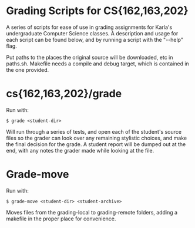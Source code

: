 # Grading Scripts for CS{162,163,202}
A series of scripts for ease of use in grading assignments for Karla's undergraduate Computer Science classes.
A description and usage for each script can be found below, and by running a script with the "--help" flag.

Put paths to the places the original source will be downloaded, etc in paths.sh. Makefile needs a compile and debug target, which is contained in the one provided.

# cs{162,163,202}/grade
Run with:
```
$ grade <student-dir>
```
Will run through a series of tests, and open each of the student's source files so the grader can look over any remaining stylistic choices, and make the final decision for the grade.
A student report will be dumped out at the end, with any notes the grader made while looking at the file.

# Grade-move
Run with:
```
$ grade-move <student-dir> <student-archive>
```
Moves files from the grading-local to grading-remote folders, adding a makefile in the proper place for convenience.
